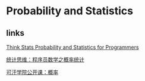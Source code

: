 # Probability and Statistics

## links

[Think Stats Probability and Statistics for Programmers](http://greenteapress.com/thinkstats/)

[统计思维：程序员数学之概率统计](https://www.gitbook.com/book/jobrest/statistical-thinking/details)

[可汗学院公开课：概率](http://open.163.com/special/Khan/probability.html)



